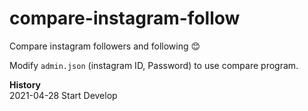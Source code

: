 # compare-instagram-follow
Compare instagram followers and following 😊  

Modify `admin.json` (instagram ID, Password) to use compare program.

**History**  
2021-04-28 Start Develop
